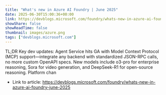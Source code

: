 ```yaml
---
title: "What's new in Azure AI Foundry | June 2025"
date: 2025-06-30T15:00:36+00:00
link: https://devblogs.microsoft.com/foundry/whats-new-in-azure-ai-foundry-june-2025
showShare: false
showReadTime: false
thumbnail: images/azure.png
tags: ["devblogs.microsoft.com"]
---
```

TL;DR Key dev updates: Agent Service hits GA with Model Context Protocol (MCP) support—integrate any backend with standardized JSON-RPC calls, no more custom OpenAPI specs. New models include o3-pro for enterprise reasoning, Sora for video generation, and DeepSeek-R1 for open-source reasoning. Platform chan

- Link to article: https://devblogs.microsoft.com/foundry/whats-new-in-azure-ai-foundry-june-2025